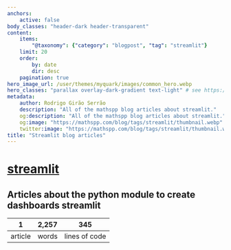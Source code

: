 ```yaml
---
anchors:
    active: false
body_classes: "header-dark header-transparent"
content:
    items:
        "@taxonomy": {"category": "blogpost", "tag": "streamlit"}
    limit: 20
    order:
        by: date
        dir: desc
    pagination: true
hero_image_url: /user/themes/myquark/images/common_hero.webp
hero_classes: "parallax overlay-dark-gradient text-light" # see https://demo.getgrav.org/blog-skeleton/blog/hero-classes
metadata:
    author: Rodrigo Girão Serrão
    description: "All of the mathspp blog articles about streamlit."
    og:description: "All of the mathspp blog articles about streamlit."
    og:image: "https://mathspp.com/blog/tags/streamlit/thumbnail.webp"
    twitter:image: "https://mathspp.com/blog/tags/streamlit/thumbnail.webp"
title: "Streamlit blog articles"
---
```


# <a href="/blog/tags/streamlit" class="label label-primary tag-title">streamlit</a>


## Articles about the python module to create dashboards streamlit



<table class="stats-table">
    <thead>
        <tr>
            <th style="text-align: center;">1</th>
            <th style="text-align: center;">2,257</th>
            <th style="text-align: center;">345</th>
        </tr>
    </thead>
    <tbody>
        <tr>
            <td style="text-align: center;">article</td>
            <td style="text-align: center;">words</td>
            <td style="text-align: center;">lines of code</td>
        </tr>
    </tbody>
</table>